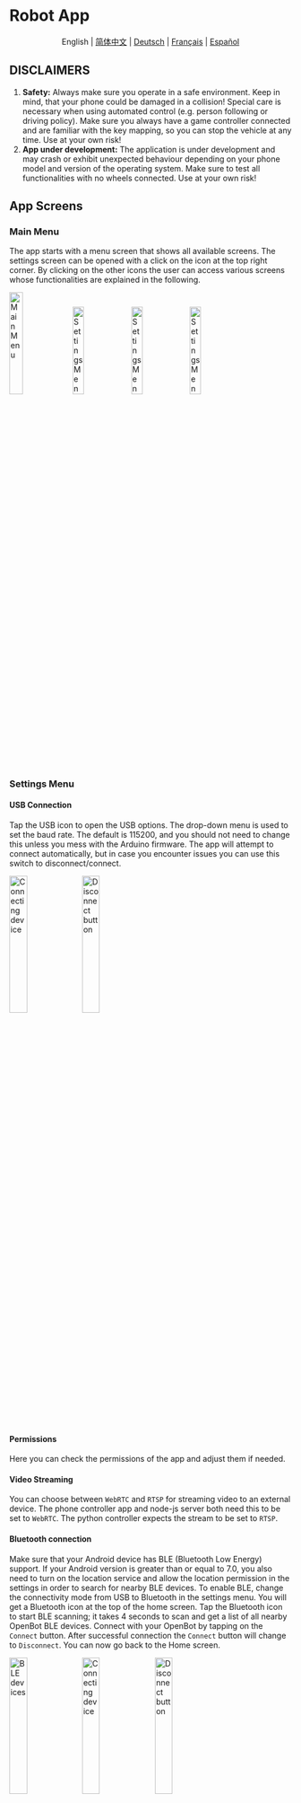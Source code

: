 # Robot App

<p align="center">
  <span>English</span> |
  <a href="README.zh-CN.md">简体中文</a> |
  <a href="README.de-DE.md">Deutsch</a> |
  <a href="README.fr-FR.md">Français</a> |
  <a href="README.es-ES.md">Español</a>
</p>

## DISCLAIMERS

1. **Safety:** Always make sure you operate in a safe environment. Keep in mind, that your phone could be damaged in a collision! Special care is necessary when using automated control (e.g. person following or driving policy). Make sure you always have a game controller connected and are familiar with the key mapping, so you can stop the vehicle at any time. Use at your own risk!
2. **App under development:** The application is under development and may crash or exhibit unexpected behaviour depending on your phone model and version of the operating system. Make sure to test all functionalities with no wheels connected. Use at your own risk!

## App Screens

### Main Menu

The app starts with a menu screen that shows all available screens. The settings screen can be opened with a click on the icon at the top right corner. By clicking on the other icons the user can access various screens whose functionalities are explained in the following.

<p align="left">
<img src="../../docs/images/screen_main.jpg" alt="Main Menu" width="21.6%"/>
<img src="../../docs/images/screen_settings.jpg" alt="Settings Menu" width="20%"/>
<img src="../../docs/images/dialog_stream_mode.jpg" alt="Settings Menu" width="20%"/>
<img src="../../docs/images/dialog_connectivity_mode.jpg" alt="Settings Menu" width="20%"/>
</p>

### Settings Menu

#### USB Connection

Tap the USB icon to open the USB options. The drop-down menu is used to set the baud rate. The default is 115200, and you should not need to change this unless you mess with the Arduino firmware. The app will attempt to connect automatically, but in case you encounter issues you can use this switch to disconnect/connect.

<p align="left">
<img src="../../docs/images/usb_disconnected.jpg" alt="Connecting device" width="25%"/>
<img src="../../docs/images/usb_connected.jpg" alt="Disconnect button" width="25%"/>
</p>

#### Permissions

Here you can check the permissions of the app and adjust them if needed.

#### Video Streaming

You can choose between `WebRTC` and `RTSP` for streaming video to an external device. The phone controller app and node-js server both need this to be set to `WebRTC`. The python controller expects the stream to be set to `RTSP`.

#### Bluetooth connection

Make sure that your Android device has BLE (Bluetooth Low Energy) support. If your Android version is greater than or equal to 7.0, you also need to turn on the location service and allow the location permission in the settings in order to search for nearby BLE devices. To enable BLE, change the connectivity mode from USB to Bluetooth in the settings menu. You will get a Bluetooth icon at the top of the home screen. Tap the Bluetooth icon to start BLE scanning; it takes 4 seconds to scan and get a list of all nearby OpenBot BLE devices. Connect with your OpenBot by tapping on the `Connect` button. After successful connection the `Connect` button will change to `Disconnect`. You can now go back to the Home screen.

<p align="left">
<img src="../../docs/images/ble_devices_list.jpg" alt="BLE devices" width="25%"/>
<img src="../../docs/images/ble_device_connecting.jpg" alt="Connecting device" width="25%"/>
<img src="../../docs/images/ble_device_connected.jpg" alt="Disconnect button" width="25%"/>
</p>

### Free Roam

Free Roam offers simple robot control with real time updates and information about battery, speed and distance from surfaces.

<p align="left">
<img src="../../docs/images/screen_free_roam.jpg" alt="Free Roam" width="50%" />
</p>

- **Battery**: The battery icon shows realtime battery levels of the connected robot.
- **Drive State**: There are 3 drive states displayed on the view:
  - D -> Drive, when the robot is driving forward
  - N -> Neutral, when the robot is stationary
  - R -> Reverse, when the robot is moving backwards
  The steering wheel rotates proportionally to the steering angle.
- **Speed**: The speedometer shows the speed of the robot.
- **Sonar**: The free distance in front of the robot in cm.
- **Control**: Controller, Drive Mode and Speed are used to control robot settings as described in the [control section](#control).

### Data Collection

Simple UI for collection of data sets.

<p align="left">
<img src="../../docs/images/screen_data_collection.jpg" alt="Data Collection" width="50%" />
</p>

- **Server**: If you have the [web app](../../policy#web-app) for policy training running, you can select it here to automatically upload data.
- **Preview Resolution**: Used to switch between resolutions of camera preview. There are 3 settings:
  - ***FULL_HD*** (1920x1080p)
  - ***HD*** (1280x720p)
  - ***SD*** (640x360)
- **Model Resolution**: Used to switch between resolutions of images saved for training different models.
- **Save/Discard the Collected Data**: the data collection process can be controlled from the screen or remotely, for instance from a bluetooth controller. When using a bluetooth controller, you may:
  - Press the **A button** to **start** the data collection process
  - Press the **A button again** to **stop** data collection and save the collected data in a .zip file
  - Alternatively press the **R1 button** to **stop** data collection **without saving** the collected data (for instance because of an unexpected collision with the environment)
  - Remember to use the controller mapping fragment to ensure you are using the correct buttons.

### Controller Mapping

Simple UI to check the button and joystick mapping of a connected BT controller.

<p align="left">
<img src="../../docs/images/screen_controller_mapping.jpg" alt="Controller Mapping" width="50%" />
</p>

### Robot Info

Simple UI to get robot info and test basic functionality. The **Robot Type** as configured in the firmware is displayed as text and animation. The checkmarks in the sections **Sensors**, **Wheel Odometry** and **LEDs** show which features are supported by the connected robot. The section **Readings** provides the most important sensor measurements. In the section **Send Commands**, users can send basic motor commands by pressing the corresponding buttons and control the front and rear LEDs with a slider.

<p align="left">
<img src="../../docs/images/screen_robot_info.gif" alt="Robot Info" width="50%" />
</p>

### Autopilot

Simple UI for running autopilot models.

<p align="left">
<img src="../../docs/images/screen_autopilot.jpg" alt="Autopilot" width="50%" />
</p>

- **Server**: If you have the [web app](../../policy#web-app) for policy training running, you can select it here and send trained autopilot models to the robot.
- **Model**: Choose a trained model to use for autopilot mode.
- **Device**: Use CPU, GPU or NNAPI for inference (more details [here](#device)).
- **Threads**: Number of threads to use (only makes a difference when CPU is selected as device).
- **Control**: Controller, Drive Mode and Speed are used to control robot settings as described in the [control section](#control).

### Object Tracking

Simple UI for tracking objects of 80 different classes. A short description of the different AI models for object tracking and performance benchmarks can be found in [Model Management](#model-management).

<p align="left">
<img src="../../docs/images/screen_object_tracking_1.jpg" alt="Alt text" width="49%" />
<img src="../../docs/images/screen_object_tracking_2.jpg" alt="Alt text" width="49%" />
</p>

- **Dynamic Speed**: reduces the robot speed in "Auto Mode" if it gets closer to the tracked object.
  The speed is scaled based on the area of the bounding box (works best in landscape orientation).
- **Model**: Choose an object detector based on your phone performance (see below for [benchmarking results](#benchmark)).
- **Object**: Pick the object you want to track. The models can detect the 80 COCO [object classes](https://tech.amikelive.com/node-718/what-object-categories-labels-are-in-coco-dataset/).
- **Confidence**: Confidence threshold to determine if detections are accepted. Increase if you get false detections, decrease if the object of interest it not detected.
- **Device**: Use CPU, GPU or NNAPI for inference (more details [here](#device)).
- **Threads**: Number of threads to use (only makes a difference when CPU is selected as device).
- **Control**: Controller, Drive Mode and Speed are used to control robot settings as described in the [control section](#control).


### Point Goal Navigation

Note that this fragment requires ARCore and camera permission. If your device does not support ARCore and you continue anyway, the app will crash. In this screen you can specify a goal via a 2D vector with respect to the current position and orientation of the robot. The 2D vector contains the distance to the front and left of the robot in meters. Both values can also be negative and correspond to back and right of the robot in that case. After specifying the goal and pressing `Start` the robot will exectue an AI policy that attempts to reach the goal while avoiding obstacles.

<p align="left">
<img src="../../docs/images/screen_point_goal_nav.gif" alt="Alt text" width="50%" />
</p>

### Model Management

All models are quantized for better performance on embedded devices. Please refer to section below for a short description of the available models and benchmarking results. The [mean Average Precision (mAP)](https://kharshit.github.io/blog/2019/09/20/evaluation-metrics-for-object-detection-and-segmentation) is computed on the validation set of the [COCO Detection 2017](https://cocodataset.org/#detection-2017) dataset. Each model is run for about 1 minute; the inference time is averaged across the last 100 frames and reported in frames per second (fps). Note that models with larger input resolution might be better for smaller objects despite lower mAP.

<p align="left">
<img src="../../docs/images/screen_model_management.gif" alt="Model Management" width="25%" />
</p>

### Benchmark

#### Phones

| Model Name       | Chipset        | RAM  | OS |
|------------------|----------------|------|----|
| Samsung S22 Ultra| Exynos 2200    | 12GB | 12 |
| Samsung S20FE 5G | Snapdragon 865 |  6GB | 12 |
| Huawei P30 Pro   | Kirin 980      |  8GB | 10 |
| Google Pixel 6XL | Google Tensor  | 12GB | 12 |
| Xiaomi Mi9       | Snapdragon 855 |  6GB | 10 |
| Google Pixel 4XL | Snapdragon 855 |  6GB | 13 |

#### MobileNetV1-300 (pre-installed) - mAP: 18%

SSD object detector with [MobileNet V1](https://tfhub.dev/tensorflow/lite-model/ssd_mobilenet_v1/1/metadata/2) backbone and input resolution of 300x300.

|phone/device (fps)| CPU | GPU | NNAPI |
|------------------|-----|-----|-------|
| Samsung S22 Ultra|  33 |  13 |   30  |
| Samsung S20FE 5G |  34 |  57 |   87  |
| Huawei P30 Pro   |  36 |  25 |   10  |
| Google Pixel 6XL |  35 |  42 |   53  |
| Xiaomi Mi9       |  22 |  41 |   33  |
| Google Pixel 4XL |  37 |  36 |   45  |

#### MobileNetV3-320 - mAP: 16%

SSD object detector with MobileNet V3 backbone and input resolution of 320x320.

|phone/device (fps)| CPU | GPU | NNAPI |
|------------------|-----|-----|-------|
| Samsung S22 Ultra|  30 |  17 |   30  |
| Samsung S20FE 5G |  34 |  42 |   28  |
| Huawei P30 Pro   |  32 |  27 |   23  |
| Google Pixel 6XL |  33 |  43 |   27  |
| Xiaomi Mi9       |  20 |  45 |   10  |
| Google Pixel 4XL |  32 |  38 |   21  |

#### YoloV4-tiny-224 - mAP: 22%

Tiny version of [YoloV4](https://arxiv.org/abs/2004.10934) with input resolution of 224x224.

|phone/device (fps)| CPU | GPU | NNAPI |
|------------------|-----|-----|-------|
| Samsung S22 Ultra|  31 |  12 |   31  |
| Samsung S20FE 5G |  30 |  21 |   14  |
| Huawei P30 Pro   |  27 |  17 |   22  |
| Google Pixel 6XL |  29 |  24 |   19  |
| Xiaomi Mi9       |  16 |  14 |  9.3  |
| Google Pixel 4XL |  22 |  19 |   14  |

#### YoloV4-tiny-416 - mAP: 29%

Tiny version of [YoloV4](https://arxiv.org/abs/2004.10934) with input resolution of 416x416.

|phone/device (fps)| CPU | GPU | NNAPI |
|------------------|-----|-----|-------|
| Samsung S22 Ultra|  13 | 9.8 |   13  |
| Samsung S20FE 5G |  12 | 9.4 |  7.7  |
| Huawei P30 Pro   | 8.4 | 7.6 |  6.9  |
| Google Pixel 6XL |  10 | 9.6 |  7.2  |
| Xiaomi Mi9       | 9.0 | 7.3 |  5.0  |
| Google Pixel 4XL | 7.2 | 7.4 |  6.2  |

#### YoloV4-224 - mAP: 40%

[YoloV4](https://arxiv.org/abs/2004.10934) with input resolution of 224x224.

|phone/device (fps)| CPU | GPU | NNAPI |
|------------------|-----|-----|-------|
| Samsung S22 Ultra| 3.7 | 5.6 |  3.5  |
| Samsung S20FE 5G | 3.1 | 7.1 |  4.2  |
| Huawei P30 Pro   | 2.4 | 6.2 |  0.7  |
| Google Pixel 6XL | 2.7 |  11 |  0.9  |
| Xiaomi Mi9       | 2.1 | 6.4 |  1.7  |
| Google Pixel 4XL | 1.8 | 5.0 |  3.7  |

#### YoloV5s-320 - mAP: 28%

[YoloV5](https://github.com/ultralytics/yolov5) with input resolution of 320x320.

|phone/device (fps)| CPU | GPU | NNAPI |
|------------------|-----|-----|-------|
| Samsung S22 Ultra|  21 |  10 |   21  |
| Xiaomi Mi9       |  13 |  15 |  0.8  |
| Google Pixel 4XL |  12 |  17 |   18  |

#### YoloV5s-640 - mAP: 34%

[YoloV5](https://github.com/ultralytics/yolov5) with input resolution of 640x640.

|phone/device (fps)| CPU | GPU | NNAPI |
|------------------|-----|-----|-------|
| Samsung S22 Ultra| 5.5 | 4.9 |  5.0  |
| Xiaomi Mi9       | 4.1 | 4.6 |   -   |
| Google Pixel 4XL | 3.7 | 4.6 |  4.6  |

#### YoloV5m-320 - mAP: 35%

[YoloV5](https://github.com/ultralytics/yolov5) with input resolution of 320x320.

|phone/device (fps)| CPU | GPU | NNAPI |
|------------------|-----|-----|-------|
| Samsung S22 Ultra|  13 | 8.2 |   11  |
| Xiaomi Mi9       | 9.7 | 9.9 |   -   |
| Google Pixel 4XL | 7.9 | 9.2 |   15  |

#### YoloV5l-320 - mAP: 38%

[YoloV5](https://github.com/ultralytics/yolov5) with input resolution of 320x320.

|phone/device (fps)| CPU | GPU | NNAPI |
|------------------|-----|-----|-------|
| Samsung S22 Ultra| 7.6 | 3.4 |  7.6  |
| Xiaomi Mi9       | 5.5 | 5.0 |   -   |
| Google Pixel 4XL | 5.3 | 4.0 |  5.3  |

#### EfficientDet-L0-320 - mAP: 26%

[EfficientDet-L0](https://tfhub.dev/tensorflow/lite-model/efficientdet/lite0/detection/metadata/1) with input resolution of 320x320. Note: Model performance deteriorates in landscape mode; the confidence threshold might need to be adjusted.

|phone/device (fps)| CPU | GPU | NNAPI |
|------------------|-----|-----|-------|
| Samsung S22 Ultra|  18 |  10 |   16  |
| Xiaomi Mi9       |  16 |  20 |  1.2  |
| Google Pixel 4XL |  17 |  17 |   16  |

#### EfficientDet-L1-384 - mAP: 31%

[EfficientDet-L1](https://tfhub.dev/tensorflow/lite-model/efficientdet/lite1/detection/metadata/1) with input resolution of 384x384. Note: Model performance deteriorates in landscape mode; the confidence threshold might need to be adjusted.

|phone/device (fps)| CPU | GPU | NNAPI |
|------------------|-----|-----|-------|
| Samsung S22 Ultra|  12 | 9.2 |   10  |
| Xiaomi Mi9       |  10 |  13 |    -  |
| Google Pixel 4XL |  11 |  11 |   10  |

#### EfficientDet-L2-448 - mAP: 34%

[EfficientDet-L2](https://tfhub.dev/tensorflow/lite-model/efficientdet/lite2/detection/metadata/1) with input resolution of 448x448. Note: Model performance deteriorates in landscape mode; the confidence threshold might need to be adjusted.

|phone/device (fps)| CPU | GPU | NNAPI |
|------------------|-----|-----|-------|
| Samsung S22 Ultra| 9.8 | 8.4 |  8.2  |
| Xiaomi Mi9       | 6.4 | 9.4 |   -   |
| Google Pixel 4XL | 7.7 | 8.3 |  7.6  |

### Default

The [DefaultActivity](src/main/java/org/openbot/original/DefaultActivity.java) includes the most important features of the OpenBot app in a single screen. It displays the connection status to the vehicle and reports measurements from vehicle sensors. The robot can be controlled by standard BT game controllers or another smartphone running the OpenBot [controller app](../controller). We have also implemented a data logger to collect datasets with the robot. Currently, we record readings from following sensors: camera, gyroscope, accelerometer, magnetometer, ambient light sensor, and barometer. Using the Android API, we are able to obtain the following sensor readings: RGB images, angular speed, linear acceleration, gravity, magnetic field strength, light intensity, atmospheric pressure, latitude, longitude, altitude, bearing, and speed. In addition to the phone sensors, we record body sensor readings (wheel odometry, obstacle distance and battery voltage), which are transmitted via the serial link. We also record and timestamp control signals received from a connected controller, if present. Lastly, we integrate several neural networks for person following and autonomous navigation.

<p align="left">
  <img src="../../docs/images/screen_default.jpg" alt="App GUI" width="50%"/>
</p>

#### USB Connection

Same as in the [settings menu](#settings-menu).

#### Vehicle Status

The field **Battery** displays the battery voltage as measured by the Arduino via the voltage divider. The field **Speed (l,r)** reports the left and right speed of the (front) wheels in rpm. It is measured by the Arduino via the optical wheel speed sensors. The field **Sonar** shows the free space in front of the car in centimeters. It is measured by the Arduino via the ultrasonic sensor. Note, you will only receive values a few seconds after the USB connections has been established.

#### Control

The first button is for selecting the **control mode**. There are two different control modes:

- **Gamepad**: The app receives controls from a connected BT controller.
- **Phone**:  The robot can be controlled via another smartphone with the controller app installed or though a Python script running on a computer connected to the same network.

The second button is for selecting the **drive mode**. There are three different drive modes when using a game controller (e.g. PS4):

- **Game**: Use the right and left shoulder triggers (R2, L2) for forward and reverse throttle and either joystick for steering. This mode imitates the control mode of car racing video games.
- **Joystick**: Use either one of the joysticks to control the robot.
- **Dual**: Use the left and right joystick to control the left and right side of the car. This is raw differential steering.

The third button is for selecting the **speed mode**. There are three different speed modes:

- **Slow**: The voltage applied to the motors is limited to 50% of the input voltage (~6V).
- **Normal**: The voltage applied to the motors is limited to 75% of the input voltage (~9V).
- **Fast**: There is no limit. The full input voltage will be applied to the motors at full throttle (~12V). *This is the default setting for running the neural networks.*

Running at higher speeds will reduce the lifetime of the motors but is more fun. The controls that are sent to the robot are displayed on the right side. When using the game controller, the speed mode can be increased by pressing down the right joystick (R3) and decrased by pressing down the left joystick (L3).

#### Data Log

There are four different logging modes:

- **only_sensors**: All sensor data but no images are saved.
- **crop_img**: All sensor data and a cropped images that have the input size of the network are saved. This is the default setting and is what should be used for data collection.
- **preview_img**: All sensor data and a full-size images are saved. This will require a lot of memory and can be slow. However, it is nice for compiling FPV videos.
- **all_imgs**: All sensor data and both cropped and full-size images are saved. This will require a lot of memory and can be slow.

The switch on the right is used to toggle logging on and off. On the game controller this switch can be toggled with the X button.

#### Camera

The first item shows the preview resolution. The second item shows the crop resolution. This is the image that is used as input to the neural networks. You will notice that this resolution changes depending on which model you select below. If you train your own autopilot, make sure to select the `AUTOPILOT_F` model. The crop resolution should show `256x96`. The switch on the right is used to toggle between the rear and the front camera.

#### Model

There are two models that come with the app:

- **MobileNetV1-300**: This model is used for person following. It uses a SSD object detector with MobileNet V1 backbone. The model is quantized for better performance on embedded devices. It comes with the app.
- **CIL-Mobile**: This model is used for autonomous navigation. It will predict controls directly from the camera input. Chances are that it will not work in your environment. You should follow our instructions to train your own [Driving Policy](../../policy) and replace it.

Additional models can be downloaded from the Model Management screen.

The switch on the right is used to turn the network on and off. When the network is running, it produces the controls for the robot and the game controller is disabled. However, you may still use the buttons on the game controller, for example to toggle this switch with the R1 trigger button to regain control of the robot.

#### Device

Use the drop-down menu to select the device on which the neural network should be executed. You have the following choices:

- **CPU**: Using the CPU works on most phones and is the default choice. You can adjust the number of threads to optimize performance.
- **GPU**: Most smartphones have a GPU. Networks with large inputs such as images often run faster on a GPU.
- **NNAPI**: This will use the [TensorFlow Lite NNAPI delegate](https://www.tensorflow.org/lite/performance/nnapi). Modern smartphones often come with dedicated AI accelerators. The [Neural Network API](https://developer.android.com/ndk/guides/neuralnetworks) (NNAPI) provides acceleration for TensorFlow Lite models on Android devices with Graphics Processing Unit (GPU), Digital Signal Processor (DSP) and Neural Processing Unit (NPU). Note that on some older phones this can be very slow!

If a model is active, the inference speed in [ms] will be displayed next to the device which is running the model.

### Projects Screen

The Projects Screen displays a list of your OpenBot Playground projects if you are signed in with your Google account. You can execute these projects to connect with your OpenBot, or scan their QR codes by clicking the scanner icon in the top right corner. If you are not signed in, the screen will display a Google Sign-In button, but you can still scan your project's QR code without signing in. If you get the message `Oops, no project found` on the screen after signing in, make sure that the account has projects stored on Google Drive.

If you don't see your latest projects in the project list, you can reload them by pulling down on the project screen.
<p align="left">
<img src="../../docs/images/projects_tab_screen.gif" alt="Project Screen" width="24.7%"/>
<img src="../../docs/images/no_projects_found.jpg" alt="No project screen" width="25%"/>
<img src="../../docs/images/reload_projects.gif" altq="Reload project screen" width="24.5%"/>
</p>

- **Google Drive projects**: To run a Google Drive project, tap on the project you want to execute and wait for the contents of the project file to be read. If the file is successfully retrieved without any errors, a pop-up will appear with two buttons: `Start` and `Cancel`. The pop-up will also display the name of the project you are about to run. To execute the project, click on the Start button. If you want to stop the activity, click on the Cancel button. If you receive a pop-up message stating `Something went wrong`, there may be an error with the Google Drive file. To resolve this issue, refresh the project screen by pulling down and then repeating the same process.


- **Qr code scanner**: To scan the QR code of a Playground project, click on the QR code icon located in the top right corner of the screen. Grant camera access to the app so that it can scan the QR code. Once the code is scanned, wait for the contents of the file to be read. If the file is retrieved successfully without any errors, a pop-up will appear with two buttons: `Start` and `Cancel`. The pop-up will also display the name of the project you are about to run. To execute the project, click on the Start button. If you want to stop the activity, click on the Cancel button. If you receive a pop-up message stating `Something went wrong`, there may be an error with the Google Drive file. To resolve this issue, generate a new QR code in Playground and repeat the process.


- **Executing Project**: If your OpenBot Playground project runs successfully, the screen will display the names of code blocks along with a stop button that can be used to stop the execution of playground block commands.


- **Delete Project**: To delete a project, long-press on the project you wish to delete. This will bring up a popup screen asking to confirm the deletion. Tap on 'Yes' to delete the project.

<p align="left">
<img src="../../docs/images/android_google_drive_projects_execute.gif" alt="Google Drive project execute" width="25%"/>
<img src="../../docs/images/android_qr_code_scanning.gif" alt="Qr code scanner project execute" width="25%"/>
<img src="../../docs/images/android_delete_project.jpg" alt="Delete Project" width="24.7%"/>
</p>

### Profile Screen
The Profile Screen in the app provides different options based on whether the user is signed in or not.
If the user is not signed in, a `Google Sign-in` button will appear, prompting the user to sign in their Google account. Once signed in, the user will be able to access their profile and other features.
If the user is signed in, two buttons will be listed in the  `Profile` tab: `Edit Profile` and `Logout`.

<p align="left">
<img src="../../docs/images/android_logged_out_profile_screen.jpg" alt="Logged out profile screen" width="25%"/>
<img src="../../docs/images/android_logged_in_profile_screen.jpg" alt="Logged in profile screen" width="24.9%"/>
</p>

- **Edit Profile**: Tapping on this button will open a new screen where the user can update their profile information, such as their name and profile picture.


- **Logout**: This button allows the user to log out of their account. Tapping on this button will log the user out and return them to the login screen.

  <p align="left">
  <img src="../../docs/images/android_edit_profile.jpg" alt="Edit profile screen" width="25%"/>
  <img src="../../docs/images/android_logout_dialog_box.jpg" alt="Logout dialog box" width="24.4%"/>
  </p>

### OpenBot PlayGround Screen

To access OpenBot Playground services, click on the OpenBot Playground icon located at the top of the screen in the toolbar options. If you want to learn more about OpenBot Playground, [click here](../../open-code/README.md).

<p align="left">
<img src="../../docs/images/android_playground_sign-in.gif" alt="openBot playground Sign-in" width="25%"/>
<img src="../../docs/images/android_playground_services.gif" alt="openBot playground Services" width="25%"/>
</p>

## Add your own fragment

Please refer to the [ContributionGuide](ContributionGuide.md) to learn how to add your own fragments to the OpenBot app.

## Code Structure

The [TensorFlow Lite Object Detection Android Demo](https://github.com/tensorflow/examples/tree/master/lite/examples/object_detection/android) was used as starting point to integrate TFLite models and obtain the camera feed. The [DefaultActivity](src/main/java/org/openbot/robot/DefaultActivity.java) runs the main thread and inherits from the [CameraActivity](src/main/java/org/openbot/robot/CameraActivity.java) to manage the camera and UI. The [SensorService](src/main/java/org/openbot/robot/SensorService.java) reads all other phone sensors and logs them. The [ServerService](src/main/java/org/openbot/robot/ServerService.java) and [NsdService](src/main/java/org/openbot/robot/NsdService.java) establish a connection to a local [Python server](../../policy/README.md#web-app) with a React frontend. If you collect data it can be uploaded automatically for visualization, training ML models and downloading trained models to the robot. The [env](src/main/java/org/openbot/env) folder contains utility classes such as the [Vehicle](src/main/java/org/openbot/env/Vehicle.java) interface, [GameController](src/main/java/org/openbot/env/GameController.java) interface, [PhoneController](src/main/java/org/openbot/env/PhoneController.java) interface and an [AudioPlayer](src/main/java/org/openbot/env/AudioPlayer.java) for the audible feedback. The [tflite](src/main/java/org/openbot/tflite) folder contains the model definitions for the [Autopilot](src/main/java/org/openbot/tflite/Autopilot.java) and [Detector](src/main/java/org/openbot/tflite/Detector.java) networks.

## Next (optional)

Train your own [Driving Policy](../../policy/README.md)
